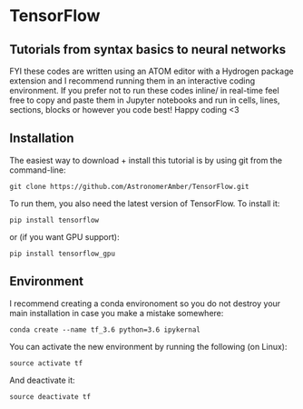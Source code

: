# TensorFlow
## Tutorials from syntax basics to neural networks 

FYI these codes are written using an ATOM editor with a Hydrogen package extension and I recommend running them in an interactive coding environment. If you prefer not to run these codes inline/ in real-time feel free to copy and paste them in Jupyter notebooks and run in cells, lines, sections, blocks or however you code best! Happy coding &lt;3 

## Installation
The easiest way to download + install this tutorial is by using git from the command-line:

    git clone https://github.com/AstronomerAmber/TensorFlow.git

To run them, you also need the latest version of TensorFlow. To install it:

    pip install tensorflow
or (if you want GPU support):

    pip install tensorflow_gpu    

## Environment
I recommend creating a conda environoment so you do not destroy your main installation in case you make a mistake somewhere:

    conda create --name tf_3.6 python=3.6 ipykernal
You can activate the new environment by running the following (on Linux):

    source activate tf
And deactivate it:

    source deactivate tf

